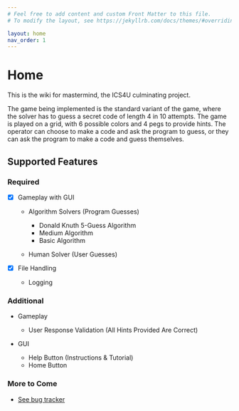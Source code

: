 ```yaml
---
# Feel free to add content and custom Front Matter to this file.
# To modify the layout, see https://jekyllrb.com/docs/themes/#overriding-theme-defaults

layout: home
nav_order: 1
---
```


# Home

This is the wiki for mastermind, the ICS4U culminating project.

The game being implemented is the standard variant of the game, where the solver
has to guess a secret code of length 4 in 10 attempts. The game is played on a
grid, with 6 possible colors and 4 pegs to provide hints. The operator can
choose to make a code and ask the program to guess, or they can ask the program
to make a code and guess themselves.

## Supported Features

### Required

- [x] Gameplay with GUI

  - Algorithm Solvers (Program Guesses)

    - Donald Knuth 5-Guess Algorithm
    - Medium Algorithm
    - Basic Algorithm

  - Human Solver (User Guesses)

- [x] File Handling

  - Logging

### Additional

- Gameplay

  - User Response Validation (All Hints Provided Are Correct)

- GUI
  - Help Button (Instructions & Tutorial)
  - Home Button

### More to Come

- [See bug tracker](https://github.com/powersagitar/ics4u/issues?q=is%3Aissue+is%3Aopen+has%3Amastermind)
